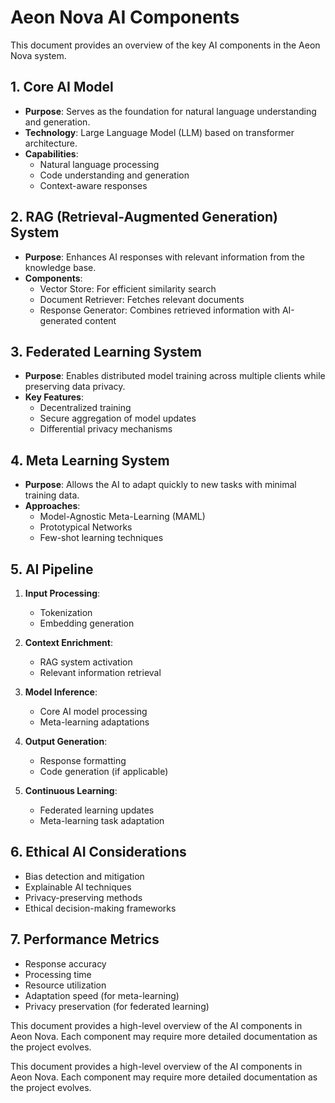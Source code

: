 # Aeon Nova AI Components

This document provides an overview of the key AI components in the Aeon Nova system.

## 1. Core AI Model

- **Purpose**: Serves as the foundation for natural language understanding and generation.
- **Technology**: Large Language Model (LLM) based on transformer architecture.
- **Capabilities**: 
  - Natural language processing
  - Code understanding and generation
  - Context-aware responses

## 2. RAG (Retrieval-Augmented Generation) System

- **Purpose**: Enhances AI responses with relevant information from the knowledge base.
- **Components**:
  - Vector Store: For efficient similarity search
  - Document Retriever: Fetches relevant documents
  - Response Generator: Combines retrieved information with AI-generated content

## 3. Federated Learning System

- **Purpose**: Enables distributed model training across multiple clients while preserving data privacy.
- **Key Features**:
  - Decentralized training
  - Secure aggregation of model updates
  - Differential privacy mechanisms

## 4. Meta Learning System

- **Purpose**: Allows the AI to adapt quickly to new tasks with minimal training data.
- **Approaches**:
  - Model-Agnostic Meta-Learning (MAML)
  - Prototypical Networks
  - Few-shot learning techniques

## 5. AI Pipeline

1. **Input Processing**:
   - Tokenization
   - Embedding generation

2. **Context Enrichment**:
   - RAG system activation
   - Relevant information retrieval

3. **Model Inference**:
   - Core AI model processing
   - Meta-learning adaptations

4. **Output Generation**:
   - Response formatting
   - Code generation (if applicable)

5. **Continuous Learning**:
   - Federated learning updates
   - Meta-learning task adaptation

## 6. Ethical AI Considerations

- Bias detection and mitigation
- Explainable AI techniques
- Privacy-preserving methods
- Ethical decision-making frameworks

## 7. Performance Metrics

- Response accuracy
- Processing time
- Resource utilization
- Adaptation speed (for meta-learning)
- Privacy preservation (for federated learning)

This document provides a high-level overview of the AI components in Aeon Nova. Each component may require more detailed documentation as the project evolves.

This document provides a high-level overview of the AI components in Aeon Nova. Each component may require more detailed documentation as the project evolves.